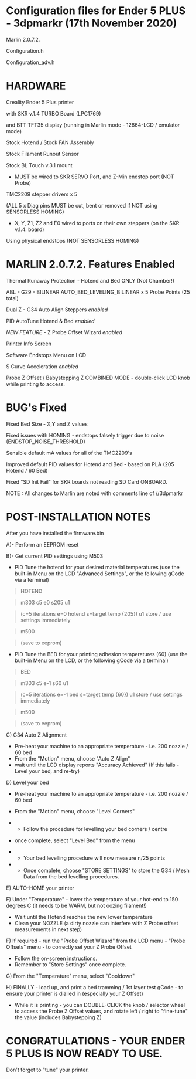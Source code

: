 Configuration files for Ender 5 PLUS - 3dpmarkr (17th November 2020)
====================================================================

Marlin 2.0.7.2.

Configuration.h

Configuration_adv.h

HARDWARE
========
Creality Ender 5 Plus printer

with SKR v.1.4 TURBO Board (LPC1769)

and BTT TFT35 display (running in Marlin mode - 12864-LCD / emulator mode)

Stock Hotend / Stock FAN Assembly

Stock Filament Runout Sensor

Stock BL Touch v.3.1 mount

- MUST be wired to SKR SERVO Port, and Z-Min endstop port (NOT Probe)


TMC2209 stepper drivers x 5

(ALL 5 x Diag pins MUST be cut, bent or removed if NOT using SENSORLESS HOMING)
- X, Y, Z1, Z2 and E0 wired to ports on their own steppers (on the SKR v.1.4. board)

Using physical endstops (NOT SENSORLESS HOMING)

MARLIN 2.0.7.2. Features Enabled
================================
Thermal Runaway Protection - Hotend and Bed ONLY (Not Chamber!)

ABL - G29 - BILINEAR AUTO_BED_LEVELING_BILINEAR x 5 Probe Points (25 total)

Dual Z - G34 Auto Align Steppers *enabled*

PID AutoTune Hotend & Bed *enabled*

*NEW FEATURE* - Z Probe Offset Wizard *enabled*

Printer Info Screen

Software Endstops Menu on LCD

S Curve Acceleration *enabled* 

Probe Z Offset / Babystepping Z COMBINED MODE - double-click LCD knob while printing to access.


BUG's Fixed
===========
Fixed Bed Size - X,Y and Z values

Fixed issues with HOMING - endstops falsely trigger due to noise (ENDSTOP_NOISE_THRESHOLD) 

Sensible default mA values for all of the TMC2209's 

Improved default PID values for Hotend and Bed - based on PLA (205 Hotend / 60 Bed)

Fixed "SD Init Fail" for SKR boards not reading SD Card ONBOARD.

NOTE : All changes to Marlin are noted with comments line of //3dpmarkr

POST-INSTALLATION NOTES
=======================
After you have installed the firmware.bin

A)- Perform an EEPROM reset

B)- Get current PID settings using M503

- PID Tune the hotend for your desired material temperatures (use the built-in Menu on the LCD "Advanced Settings", or the following gCode via a terminal)

>HOTEND

>m303 c5 e0 s205 u1

>(c=5 iterations e=0 hotend s=target temp {205}) u1 store / use settings immediately

>m500

>(save to eeprom)

- PID Tune the BED for your printing adhesion temperatures (60) (use the built-in Menu on the LCD, or the following gCode via a terminal)

>BED

>m303 c5 e-1 s60 u1

>(c=5 iterations e=-1 bed s=target temp {60}) u1 store / use settings immediately

>m500

>(save to eeprom)

C) G34 Auto Z Alignment
- Pre-heat your machine to an appropriate temperature - i.e. 200 nozzle / 60 bed
- From the "Motion" menu, choose "Auto Z Align"
- wait until the LCD display reports "Accuracy Achieved" (If this fails - Level your bed, and re-try)

D) Level your bed
- Pre-heat your machine to an appropriate temperature - i.e. 200 nozzle / 60 bed
- From the "Motion" menu, choose "Level Corners"
- - Follow the procedure for levelling your bed corners / centre

- once complete, select "Level Bed" from the menu
- - Your bed levelling procedure will now measure n/25 points 
- - Once complete, choose "STORE SETTINGS" to store the G34 / Mesh Data from the bed levelling procedures.

E) AUTO-HOME your printer

F) Under "Temperature" - lower the temperature of your hot-end to 150 degrees C (it needs to be WARM, but not oozing filament!)
- Wait until the Hotend reaches the new lower temperature
- Clean your NOZZLE (a dirty nozzle can interfere with Z Probe offset measurements in next step)

F) If required - run the "Probe Offset Wizard" from the LCD menu - "Probe Offsets" menu - to correctly set your Z Probe Offset
- Follow the on-screen instructions.
- Remember to "Store Settings" once complete.

G) From the "Temperature" menu, select "Cooldown"


H) FINALLY - load up, and print a bed tramming / 1st layer test gCode - to ensure your printer is dialled in (especially your Z Offset)
- While it is printing - you can DOUBLE-CLICK the knob / selector wheel to access the Probe Z Offset values, and rotate left / right to "fine-tune" the value (includes Babystepping Z)

CONGRATULATIONS - YOUR ENDER 5 PLUS IS NOW READY TO USE.
========================================================

Don't forget to "tune" your printer.